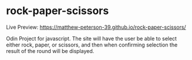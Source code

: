 # rock-paper-scissors

Live Preview: https://matthew-peterson-39.github.io/rock-paper-scissors/

Odin Project for javascript. The site will have the user be able to select either rock, paper, or scissors, and then when confirming selection the result of the round will be displayed.

